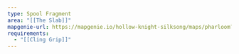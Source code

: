 ```yaml
---
type: Spool Fragment
area: "[[The Slab]]"
mapgenie-url: https://mapgenie.io/hollow-knight-silksong/maps/pharloom?locationIds=478475
requirements:
  - "[[Cling Grip]]"
---
```

